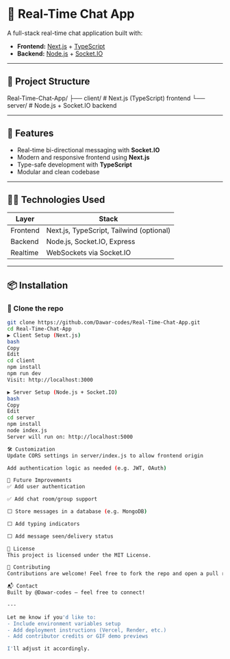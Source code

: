 # 💬 Real-Time Chat App

A full-stack real-time chat application built with:

- **Frontend:** [Next.js](https://nextjs.org/) + [TypeScript](https://www.typescriptlang.org/)
- **Backend:** [Node.js](https://nodejs.org/) + [Socket.IO](https://socket.io/)

---

## 📁 Project Structure

Real-Time-Chat-App/
├── client/ # Next.js (TypeScript) frontend
└── server/ # Node.js + Socket.IO backend

---

## 🚀 Features

- Real-time bi-directional messaging with **Socket.IO**
- Modern and responsive frontend using **Next.js**
- Type-safe development with **TypeScript**
- Modular and clean codebase

---

## 🧑‍💻 Technologies Used

| Layer      | Stack                         |
|------------|-------------------------------|
| Frontend   | Next.js, TypeScript, Tailwind (optional) |
| Backend    | Node.js, Socket.IO, Express   |
| Realtime   | WebSockets via Socket.IO      |

---

## 📦 Installation

### 🔹 Clone the repo

```bash
git clone https://github.com/Dawar-codes/Real-Time-Chat-App.git
cd Real-Time-Chat-App
▶️ Client Setup (Next.js)
bash
Copy
Edit
cd client
npm install
npm run dev
Visit: http://localhost:3000

▶️ Server Setup (Node.js + Socket.IO)
bash
Copy
Edit
cd server
npm install
node index.js
Server will run on: http://localhost:5000

🛠️ Customization
Update CORS settings in server/index.js to allow frontend origin

Add authentication logic as needed (e.g. JWT, OAuth)

🧪 Future Improvements
✅ Add user authentication

✅ Add chat room/group support

⬜ Store messages in a database (e.g. MongoDB)

⬜ Add typing indicators

⬜ Add message seen/delivery status

📄 License
This project is licensed under the MIT License.

🤝 Contributing
Contributions are welcome! Feel free to fork the repo and open a pull request.

📬 Contact
Built by @Dawar-codes — feel free to connect!

---

Let me know if you'd like to:
- Include environment variables setup
- Add deployment instructions (Vercel, Render, etc.)
- Add contributor credits or GIF demo previews

I'll adjust it accordingly.
